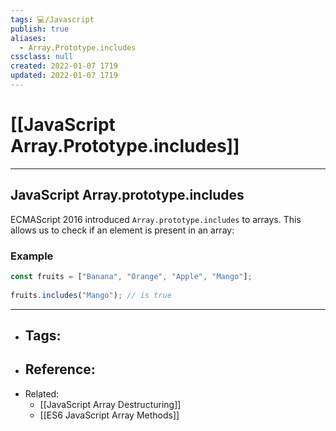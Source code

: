 ```yaml
---
tags: 💻️/Javascript
publish: true
aliases:
  - Array.Prototype.includes
cssclass: null
created: 2022-01-07 1719
updated: 2022-01-07 1719
---
```


# [[JavaScript Array.Prototype.includes]]

---

## JavaScript Array.prototype.includes

ECMAScript 2016 introduced `Array.prototype.includes` to arrays. This allows us to check if an element is present in an array:

### Example

```js
const fruits = ["Banana", "Orange", "Apple", "Mango"];  
  
fruits.includes("Mango"); // is true
```

---

- Tags: 
	- 
- Reference:
	- 
- Related:
	- [[JavaScript Array Destructuring]]
	- [[ES6 JavaScript Array Methods]]
